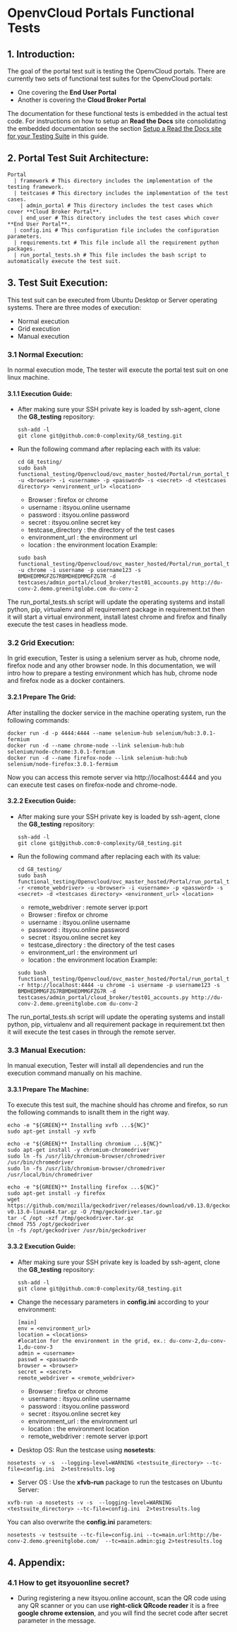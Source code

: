 # OpenvCloud Portals Functional Tests
## 1. Introduction:
The goal of the portal test suit is testing the OpenvCloud portals. There are currently two sets of functional test suites for the OpenvCloud portals:

- One covering the **End User Portal**
- Another is covering the **Cloud Broker Portal**

The documentation for these functional tests is embedded in the actual test code. For instructions on how to setup an **Read the Docs** site consolidating the embedded documentation see the section [Setup a Read the Docs site for your Testing Suite](../../sphinx.md) in this guide.

## 2. Portal Test Suit Architecture:
```
Portal
  | framework # This directory includes the implementation of the testing framework.
  | testcases # This directory includes the implementation of the test cases.
    | admin_portal # This directory includes the test cases which cover **Cloud Broker Portal**.
    | end_user # This directory includes the test cases which cover **End User Portal**.
  | config.ini # This configuration file includes the configuration parameters.
  | requirements.txt # This file include all the requirement python packages.
  | run_portal_tests.sh # This file includes the bash script to automatically execute the test suit.
```
## 3. Test Suit Execution:
This test suit can be executed from Ubuntu Desktop or Server operating systems. There are three modes of execution:
- Normal execution
- Grid execution
- Manual execution

### 3.1 Normal Execution:
In normal execution mode, The tester will execute the portal test suit on one linux machine.
#### 3.1.1 Execution Guide:

- After making sure your SSH private key is loaded by ssh-agent, clone the **G8_testing** repository:

  ```
  ssh-add -l
  git clone git@github.com:0-complexity/G8_testing.git
  ```

- Run the following command after replacing each <variable> with its value:

  ```
  cd G8_testing/
  sudo bash functional_testing/Openvcloud/ovc_master_hosted/Portal/run_portal_tests.sh -u <browser> -i <username> -p <password> -s <secret> -d <testcases directory> <environment_url> <location>
  ```
   - Browser : firefox or chrome
   - username : itsyou.online username
   - password : itsyou.online password
   - secret : itsyou.online secret key
   - testcase_directory : the directory of the test cases
   - environment_url : the environment url
   - location : the environment location
   Example:
   ```
  sudo bash functional_testing/Openvcloud/ovc_master_hosted/Portal/run_portal_tests.sh -u chrome -i username -p username123 -s BMDHEDMMGFZG7RBMDHEDMMGFZG7R -d testcases/admin_portal/cloud_broker/test01_accounts.py http://du-conv-2.demo.greenitglobe.com du-conv-2
   ```

The run_portal_tests.sh script will update the operating systems and install python, pip, virtualenv and all requirement package in requirement.txt then it will start a virtual environment, install latest chrome and firefox and finally execute the test cases in headless mode.

### 3.2 Grid Execution:
In grid execution, Tester is using a selenium server as hub, chrome node, firefox node and any other browser node. In this documentation, we will intro how to prepare a testing environment which has hub, chrome node and firefox node as a docker containers.

#### 3.2.1 Prepare The Grid:
After installing the docker service in the machine operating system, run the following commands:
```
docker run -d -p 4444:4444 --name selenium-hub selenium/hub:3.0.1-fermium
docker run -d --name chrome-node --link selenium-hub:hub selenium/node-chrome:3.0.1-fermium
docker run -d --name firefox-node --link selenium-hub:hub selenium/node-firefox:3.0.1-fermium
```
Now you can access this remote server via http://localhost:4444 and you can execute test cases on firefox-node and chrome-node.

#### 3.2.2 Execution Guide:
- After making sure your SSH private key is loaded by ssh-agent, clone the **G8_testing** repository:

  ```
  ssh-add -l
  git clone git@github.com:0-complexity/G8_testing.git
  ```

- Run the following command after replacing each <variable> with its value:

  ```
  cd G8_testing/
  sudo bash functional_testing/Openvcloud/ovc_master_hosted/Portal/run_portal_tests.sh -r <remote_webdriver> -u <browser> -i <username> -p <password> -s <secret> -d <testcases directory> <environment_url> <location>
  ```
   - remote_webdriver : remote server ip:port
   - Browser : firefox or chrome
   - username : itsyou.online username
   - password : itsyou.online password
   - secret : itsyou.online secret key
   - testcase_directory : the directory of the test cases
   - environment_url : the environment url
   - location : the environment location
   Example:
   ```
  sudo bash functional_testing/Openvcloud/ovc_master_hosted/Portal/run_portal_tests.sh -r http://localhost:4444 -u chrome -i username -p username123 -s BMDHEDMMGFZG7RBMDHEDMMGFZG7R -d testcases/admin_portal/cloud_broker/test01_accounts.py http://du-conv-2.demo.greenitglobe.com du-conv-2
   ```

The run_portal_tests.sh script will update the operating systems and install python, pip, virtualenv and all requirement package in requirement.txt then it will execute the test cases in through the remote server.


### 3.3 Manual Execution:
In manual execution, Tester will install all dependencies and run the execution command manually on his machine.

#### 3.3.1 Prepare The Machine:
To execute this test suit, the machine should has chrome and firefox, so run the following commands to isnallt them in the right way.

```
echo -e "${GREEN}** Installing xvfb ...${NC}"
sudo apt-get install -y xvfb

echo -e "${GREEN}** Installing chromium ...${NC}"
sudo apt-get install -y chromium-chromedriver
sudo ln -fs /usr/lib/chromium-browser/chromedriver /usr/bin/chromedriver
sudo ln -fs /usr/lib/chromium-browser/chromedriver /usr/local/bin/chromedriver

echo -e "${GREEN}** Installing firefox ...${NC}"
sudo apt-get install -y firefox
wget https://github.com/mozilla/geckodriver/releases/download/v0.13.0/geckodriver-v0.13.0-linux64.tar.gz -O /tmp/geckodriver.tar.gz
tar -C /opt -xzf /tmp/geckodriver.tar.gz
chmod 755 /opt/geckodriver
ln -fs /opt/geckodriver /usr/bin/geckodriver

```
#### 3.3.2 Execution Guide:
- After making sure your SSH private key is loaded by ssh-agent, clone the **G8_testing** repository:

  ```
  ssh-add -l
  git clone git@github.com:0-complexity/G8_testing.git
  ```
- Change the necessary parameters in **config.ini** according to your environment:
  ```
  [main]
  env = <environment_url>
  location = <locations>
  #location for the environment in the grid, ex.: du-conv-2,du-conv-1,du-conv-3
  admin = <username>
  passwd = <password>
  browser = <browser>
  secret = <secret>
  remote_webdriver = <remote_webdriver>
  ```
  - Browser : firefox or chrome
  - username : itsyou.online username
  - password : itsyou.online password
  - secret : itsyou.online secret key
  - environment_url : the environment url
  - location : the environment location
  - remote_webdriver : remote server ip:port

- Desktop OS: Run the testcase using **nosetests**:

```
nosetests -v -s  --logging-level=WARNING <testsuite_directory> --tc-file=config.ini  2>testresults.log
```

- Server OS : Use the **xfvb-run** package to run the testcases on Ubuntu Server:
```
xvfb-run -a nosetests -v -s  --logging-level=WARNING <testsuite_directory> --tc-file=config.ini  2>testresults.log
```

You can also overwrite the **config.ini** parameters:

```
nosetests -v testsuite --tc-file=config.ini --tc=main.url:http://be-conv-2.demo.greenitglobe.com/  --tc=main.admin:gig 2>testresults.log
```

## 4. Appendix:
### 4.1 How to get itsyouonline secret?
- During registering a new itsyou.online account, scan the QR code using any QR scanner or you can use **right-click QRcode reader** it is a free **google chrome extension**, and you will find the secret code after secret parameter in the message.
